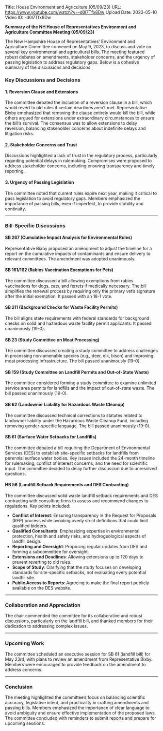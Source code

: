 Title: House Environment and Agriculture (05/09/23)
URL: https://www.youtube.com/watch?v=-d0l7Tfx8Dw
Upload Date: 2023-05-10
Video ID: -d0l7Tfx8Dw

**Summary of the NH House of Representatives Environment and Agriculture Committee Meeting (05/09/23)**

The New Hampshire House of Representatives' Environment and Agriculture Committee convened on May 9, 2023, to discuss and vote on several key environmental and agricultural bills. The meeting featured robust debates on amendments, stakeholder concerns, and the urgency of passing legislation to address regulatory gaps. Below is a cohesive summary of the discussions and decisions:

### **Key Discussions and Decisions**

#### **1. Reversion Clause and Extensions**
The committee debated the inclusion of a reversion clause in a bill, which would revert to old rules if certain deadlines aren’t met. Representative Bixby emphasized that removing the clause entirely would kill the bill, while others argued for extensions under extraordinary circumstances to ensure the bill’s survival. The consensus was to allow extensions to delay reversion, balancing stakeholder concerns about indefinite delays and litigation risks.

#### **2. Stakeholder Concerns and Trust**
Discussions highlighted a lack of trust in the regulatory process, particularly regarding potential delays in rulemaking. Compromises were proposed to address stakeholder concerns, including ensuring transparency and timely reporting.

#### **3. Urgency of Passing Legislation**
The committee noted that current rules expire next year, making it critical to pass legislation to avoid regulatory gaps. Members emphasized the importance of passing bills, even if imperfect, to provide stability and continuity.

---

### **Bill-Specific Discussions**

#### **SB 267 (Cumulative Impact Analysis for Environmental Rules)**
Representative Bixby proposed an amendment to adjust the timeline for a report on the cumulative impacts of contaminants and ensure delivery to relevant committees. The amendment was adopted unanimously.

#### **SB 161/162 (Rabies Vaccination Exemptions for Pets)**
The committee discussed a bill allowing exemptions from rabies vaccinations for dogs, cats, and ferrets if medically necessary. The bill simplifies the renewal process by requiring only the primary vet’s signature after the initial exemption. It passed with an 18-1 vote.

#### **SB 211 (Background Checks for Waste Facility Permits)**
The bill aligns state requirements with federal standards for background checks on solid and hazardous waste facility permit applicants. It passed unanimously (19-0).

#### **SB 23 (Study Committee on Meat Processing)**
The committee discussed creating a study committee to address challenges in processing non-amenable species (e.g., deer, elk, bison) and improving meat processing infrastructure. The bill passed unanimously (19-0).

#### **SB 159 (Study Committee on Landfill Permits and Out-of-State Waste)**
The committee considered forming a study committee to examine unlimited service area permits for landfills and the impact of out-of-state waste. The bill passed unanimously (19-0).

#### **SB 62 (Landowner Liability for Hazardous Waste Cleanup)**
The committee discussed technical corrections to statutes related to landowner liability under the Hazardous Waste Cleanup Fund, including removing gender-specific language. The bill passed unanimously (19-0).

#### **SB 61 (Surface Water Setbacks for Landfills)**
The committee debated a bill requiring the Department of Environmental Services (DES) to establish site-specific setbacks for landfills from perennial surface water bodies. Key issues included the 24-month timeline for rulemaking, conflict of interest concerns, and the need for scientific input. The committee decided to delay further discussion due to unresolved questions.

#### **HB 56 (Landfill Setback Requirements and DES Contracting)**
The committee discussed solid waste landfill setback requirements and DES contracting with consulting firms to assess and recommend changes to regulations. Key points included:
- **Conflict of Interest**: Ensuring transparency in the Request for Proposals (RFP) process while avoiding overly strict definitions that could limit qualified bidders.
- **Qualified Consultants**: Emphasizing expertise in environmental protection, health and safety risks, and hydrogeological aspects of landfill design.
- **Reporting and Oversight**: Proposing regular updates from DES and forming a subcommittee for oversight.
- **Extensions and Deadlines**: Allowing extensions up to 120 days to prevent reverting to old rules.
- **Scope of Study**: Clarifying that the study focuses on developing standards for site-specific setbacks, not evaluating every potential landfill site.
- **Public Access to Reports**: Agreeing to make the final report publicly available on the DES website.

---

### **Collaboration and Appreciation**
The chair commended the committee for its collaborative and robust discussions, particularly on the landfill bill, and thanked members for their dedication to addressing complex issues.

---

### **Upcoming Work**
The committee scheduled an executive session for SB 61 (landfill bill) for May 23rd, with plans to review an amendment from Representative Bixby. Members were encouraged to provide feedback on the amendment to address concerns.

---

### **Conclusion**
The meeting highlighted the committee’s focus on balancing scientific accuracy, legislative intent, and practicality in crafting amendments and passing bills. Members emphasized the importance of clear language to avoid ambiguity and ensure effective implementation of the proposed laws. The committee concluded with reminders to submit reports and prepare for upcoming sessions.